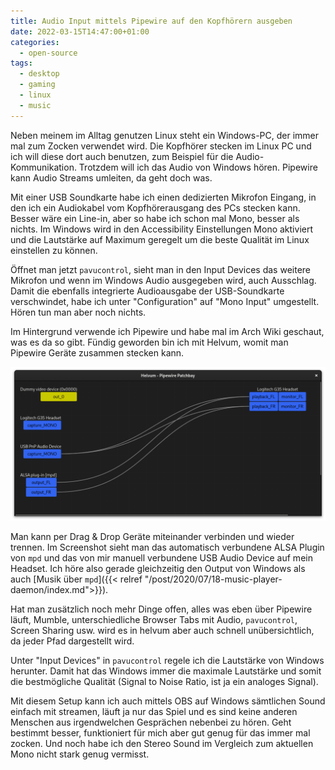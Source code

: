 ```yaml
---
title: Audio Input mittels Pipewire auf den Kopfhörern ausgeben
date: 2022-03-15T14:47:00+01:00
categories:
  - open-source
tags:
  - desktop
  - gaming
  - linux
  - music
---
```

Neben meinem im Alltag genutzen Linux steht ein Windows-PC, der immer mal zum Zocken verwendet wird.
Die Kopfhörer stecken im Linux PC und ich will diese dort auch benutzen, zum Beispiel für die Audio-Kommunikation.
Trotzdem will ich das Audio von Windows hören.
Pipewire kann Audio Streams umleiten, da geht doch was.

<!--more-->

Mit einer USB Soundkarte habe ich einen dedizierten Mikrofon Eingang, in den ich ein Audiokabel vom Kopfhörerausgang des PCs stecken kann.
Besser wäre ein Line-in, aber so habe ich schon mal Mono, besser als nichts.
Im Windows wird in den Accessibility Einstellungen Mono aktiviert und die Lautstärke auf Maximum geregelt um die beste Qualität im Linux einstellen zu können.

Öffnet man jetzt `pavucontrol`, sieht man in den Input Devices das weitere Mikrofon und wenn im Windows Audio ausgegeben wird, auch Ausschlag.
Damit die ebenfalls integrierte Audioausgabe der USB-Soundkarte verschwindet, habe ich unter "Configuration" auf "Mono Input" umgestellt.
Hören tun man aber noch nichts.

Im Hintergrund verwende ich Pipewire und habe mal im Arch Wiki geschaut, was es da so gibt.
Fündig geworden bin ich mit Helvum, womit man Pipewire Geräte zusammen stecken kann.

![Screenshot von Helvum](helvum.png)

Man kann per Drag & Drop Geräte miteinander verbinden und wieder trennen.
Im Screenshot sieht man das automatisch verbundene ALSA Plugin von `mpd` und das von mir manuell verbundene USB Audio Device auf mein Headset.
Ich höre also gerade gleichzeitig den Output von Windows als auch [Musik über `mpd`]({{< relref "/post/2020/07/18-music-player-daemon/index.md">}}).

Hat man zusätzlich noch mehr Dinge offen, alles was eben über Pipewire läuft, Mumble, unterschiedliche Browser Tabs mit Audio, `pavucontrol`, Screen Sharing usw. wird es in helvum aber auch schnell unübersichtlich, da jeder Pfad dargestellt wird.

Unter "Input Devices" in `pavucontrol` regele ich die Lautstärke von Windows herunter.
Damit hat das Windows immer die maximale Lautstärke und somit die bestmögliche Qualität (Signal to Noise Ratio, ist ja ein analoges Signal).

Mit diesem Setup kann ich auch mittels OBS auf Windows sämtlichen Sound einfach mit streamen, läuft ja nur das Spiel und es sind keine anderen Menschen aus irgendwelchen Gesprächen nebenbei zu hören.
Geht bestimmt besser, funktioniert für mich aber gut genug für das immer mal zocken.
Und noch habe ich den Stereo Sound im Vergleich zum aktuellen Mono nicht stark genug vermisst.
